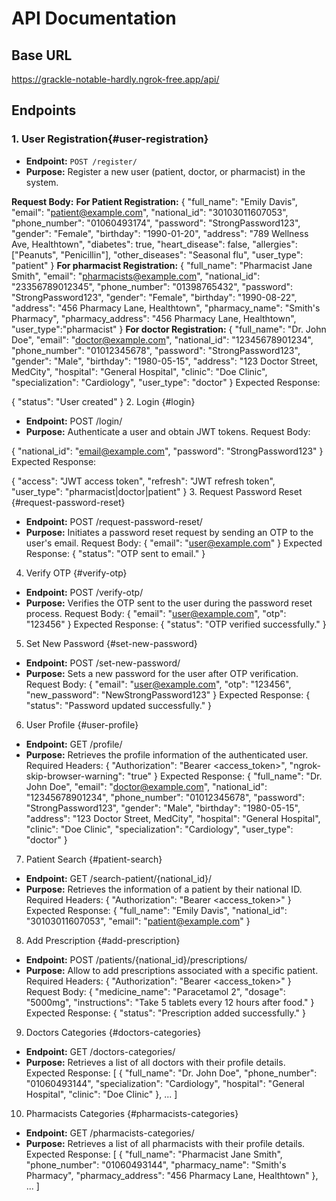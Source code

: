 # API Documentation

## Base URL

https://grackle-notable-hardly.ngrok-free.app/api/

## Endpoints

### 1. User Registration{#user-registration}

- **Endpoint:** `POST /register/`
- **Purpose:** Register a new user (patient, doctor, or pharmacist) in the system.

**Request Body:**
**For Patient Registration:**
{
  "full_name": "Emily Davis",
  "email": "patient@example.com",
  "national_id": "30103011607053",
  "phone_number": "01060493174",
  "password": "StrongPassword123",
  "gender": "Female",
  "birthday": "1990-01-20",
  "address": "789 Wellness Ave, Healthtown",
  "diabetes": true,
  "heart_disease": false,
  "allergies": ["Peanuts", "Penicillin"],
  "other_diseases": "Seasonal flu",
  "user_type": "patient"
}
**For pharmacist Registration:**
{
    "full_name": "Pharmacist Jane Smith",
    "email": "pharmacists@example.com",
    "national_id": "23356789012345",
    "phone_number": "01398765432",
    "password": "StrongPassword123",
    "gender": "Female",
    "birthday": "1990-08-22",
    "address": "456 Pharmacy Lane, Healthtown",
    "pharmacy_name": "Smith's Pharmacy",
    "pharmacy_address": "456 Pharmacy Lane, Healthtown",
    "user_type":"pharmacist"
}
**For doctor Registration:**
{
    "full_name": "Dr. John Doe",
    "email": "doctor@example.com",
    "national_id": "12345678901234",
    "phone_number": "01012345678",
    "password": "StrongPassword123",
    "gender": "Male",
    "birthday": "1980-05-15",
    "address": "123 Doctor Street, MedCity",
    "hospital": "General Hospital",
    "clinic": "Doe Clinic",
    "specialization": "Cardiology",
    "user_type": "doctor"
}
Expected Response:

{
  "status": "User created"
}
2. Login {#login}
- **Endpoint:** POST /login/
- **Purpose:** Authenticate a user and obtain JWT tokens.
Request Body:

{
  "national_id": "email@example.com",
  "password": "StrongPassword123"
}
Expected Response:

{
  "access": "JWT access token",
  "refresh": "JWT refresh token",
  "user_type": "pharmacist|doctor|patient"
}
3. Request Password Reset {#request-password-reset}
- **Endpoint:** POST /request-password-reset/
- **Purpose:** Initiates a password reset request by sending an OTP to the user's email.
Request Body:
{
  "email": "user@example.com"
}
Expected Response:
{
  "status": "OTP sent to email."
}
4. Verify OTP {#verify-otp}
- **Endpoint:** POST /verify-otp/
- **Purpose:** Verifies the OTP sent to the user during the password reset process.
Request Body:
{
  "email": "user@example.com",
  "otp": "123456"
}
Expected Response:
{
  "status": "OTP verified successfully."
}

5. Set New Password {#set-new-password}
- **Endpoint:** POST /set-new-password/
- **Purpose:** Sets a new password for the user after OTP verification.
Request Body:
{
  "email": "user@example.com",
  "otp": "123456",
  "new_password": "NewStrongPassword123"
}
Expected Response:
{
  "status": "Password updated successfully."
}

6. User Profile {#user-profile}
- **Endpoint:** GET /profile/
- **Purpose:** Retrieves the profile information of the authenticated user.
Required Headers:
{
  "Authorization": "Bearer <access_token>",
  "ngrok-skip-browser-warning": "true"
}
Expected Response:
{
  "full_name": "Dr. John Doe",
  "email": "doctor@example.com",
  "national_id": "12345678901234",
  "phone_number": "01012345678",
  "password": "StrongPassword123",
  "gender": "Male",
  "birthday": "1980-05-15",
  "address": "123 Doctor Street, MedCity",
  "hospital": "General Hospital",
  "clinic": "Doe Clinic",
  "specialization": "Cardiology",
  "user_type": "doctor"
}

7. Patient Search {#patient-search}
- **Endpoint:** GET /search-patient/{national_id}/
- **Purpose:** Retrieves the information of a patient by their national ID.
Required Headers:
{
  "Authorization": "Bearer <access_token>"
}
Expected Response:
{
  "full_name": "Emily Davis",
  "national_id": "30103011607053",
  "email": "patient@example.com"
}

8. Add Prescription {#add-prescription}
- **Endpoint:** POST /patients/{national_id}/prescriptions/
- **Purpose:** Allow to add prescriptions associated with a specific patient.
Required Headers:
{
  "Authorization": "Bearer <access_token>"
}
Request Body:
{
  "medicine_name": "Paracetamol 2",
  "dosage": "5000mg",
  "instructions": "Take 5 tablets every 12 hours after food."
}
Expected Response:
{
  "status": "Prescription added successfully."
}

9. Doctors Categories {#doctors-categories}
- **Endpoint:** GET /doctors-categories/
- **Purpose:** Retrieves a list of all doctors with their profile details.
Expected Response:
[
  {
    "full_name": "Dr. John Doe",
    "phone_number": "01060493144",
    "specialization": "Cardiology",
    "hospital": "General Hospital",
    "clinic": "Doe Clinic"
  },
  ...
]

10. Pharmacists Categories {#pharmacists-categories}
- **Endpoint:** GET /pharmacists-categories/
- **Purpose:** Retrieves a list of all pharmacists with their profile details.
Expected Response:
[
  {
    "full_name": "Pharmacist Jane Smith",
    "phone_number": "01060493144",
    "pharmacy_name": "Smith's Pharmacy",
    "pharmacy_address": "456 Pharmacy Lane, Healthtown"
  },
  ...
]